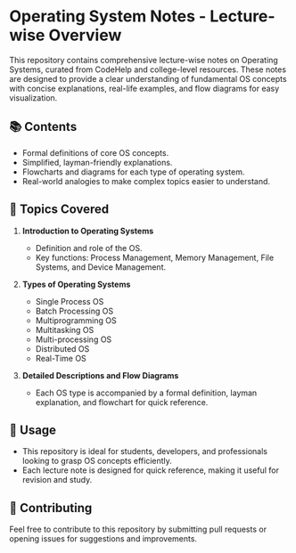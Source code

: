 

# Operating System Notes - Lecture-wise Overview

This repository contains comprehensive lecture-wise notes on Operating Systems, curated from CodeHelp and college-level resources. These notes are designed to provide a clear understanding of fundamental OS concepts with concise explanations, real-life examples, and flow diagrams for easy visualization.

## 📚 **Contents**
- Formal definitions of core OS concepts.
- Simplified, layman-friendly explanations.
- Flowcharts and diagrams for each type of operating system.
- Real-world analogies to make complex topics easier to understand.

## 📝 **Topics Covered**
1. **Introduction to Operating Systems**
   - Definition and role of the OS.
   - Key functions: Process Management, Memory Management, File Systems, and Device Management.
   
2. **Types of Operating Systems**
   - Single Process OS
   - Batch Processing OS
   - Multiprogramming OS
   - Multitasking OS
   - Multi-processing OS
   - Distributed OS
   - Real-Time OS
   
3. **Detailed Descriptions and Flow Diagrams**
   - Each OS type is accompanied by a formal definition, layman explanation, and flowchart for quick reference.
   
## 📂 **Usage**
- This repository is ideal for students, developers, and professionals looking to grasp OS concepts efficiently.
- Each lecture note is designed for quick reference, making it useful for revision and study.

## 🔗 **Contributing**
Feel free to contribute to this repository by submitting pull requests or opening issues for suggestions and improvements.

